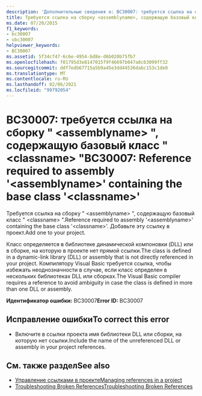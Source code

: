 ```yaml
---
description: 'Дополнительные сведения о: BC30007: требуется ссылка на сборку " <assemblyname> ", содержащую базовый класс<classname>'
title: Требуется ссылка на сборку <assemblyname>, содержащую базовый класс <classname>
ms.date: 07/20/2015
f1_keywords:
- bc30007
- vbc30007
helpviewer_keywords:
- BC30007
ms.assetid: 5f34cf47-6c6e-4954-bd8e-d6b020b75fb7
ms.openlocfilehash: f01795d3e8147015f9f46697b047a8c63099ff32
ms.sourcegitcommit: ddf7edb67715a5b9a45e3dd44536dabc153c1de0
ms.translationtype: MT
ms.contentlocale: ru-RU
ms.lasthandoff: 02/06/2021
ms.locfileid: "99792054"
---
```

# <a name="bc30007-reference-required-to-assembly-assemblyname-containing-the-base-class-classname"></a><span data-ttu-id="9b3ce-103">BC30007: требуется ссылка на сборку " \<assemblyname> ", содержащую базовый класс " \<classname> "</span><span class="sxs-lookup"><span data-stu-id="9b3ce-103">BC30007: Reference required to assembly '\<assemblyname>' containing the base class '\<classname>'</span></span>

<span data-ttu-id="9b3ce-104">Требуется ссылка на сборку " \<assemblyname> ", содержащую базовый класс " \<classname> ".</span><span class="sxs-lookup"><span data-stu-id="9b3ce-104">Reference required to assembly '\<assemblyname>' containing the base class '\<classname>'.</span></span> <span data-ttu-id="9b3ce-105">Добавьте эту ссылку в проект.</span><span class="sxs-lookup"><span data-stu-id="9b3ce-105">Add one to your project.</span></span>

 <span data-ttu-id="9b3ce-106">Класс определяется в библиотеке динамической компоновки (DLL) или в сборке, на которую в проекте нет прямой ссылки.</span><span class="sxs-lookup"><span data-stu-id="9b3ce-106">The class is defined in a dynamic-link library (DLL) or assembly that is not directly referenced in your project.</span></span> <span data-ttu-id="9b3ce-107">Компилятору Visual Basic требуется ссылка, чтобы избежать неоднозначности в случае, если класс определен в нескольких библиотеках DLL или сборках.</span><span class="sxs-lookup"><span data-stu-id="9b3ce-107">The Visual Basic compiler requires a reference to avoid ambiguity in case the class is defined in more than one DLL or assembly.</span></span>

 <span data-ttu-id="9b3ce-108">**Идентификатор ошибки:** BC30007</span><span class="sxs-lookup"><span data-stu-id="9b3ce-108">**Error ID:** BC30007</span></span>

## <a name="to-correct-this-error"></a><span data-ttu-id="9b3ce-109">Исправление ошибки</span><span class="sxs-lookup"><span data-stu-id="9b3ce-109">To correct this error</span></span>

- <span data-ttu-id="9b3ce-110">Включите в ссылки проекта имя библиотеки DLL или сборки, на которую нет ссылки.</span><span class="sxs-lookup"><span data-stu-id="9b3ce-110">Include the name of the unreferenced DLL or assembly in your project references.</span></span>

## <a name="see-also"></a><span data-ttu-id="9b3ce-111">См. также раздел</span><span class="sxs-lookup"><span data-stu-id="9b3ce-111">See also</span></span>

- [<span data-ttu-id="9b3ce-112">Управление ссылками в проекте</span><span class="sxs-lookup"><span data-stu-id="9b3ce-112">Managing references in a project</span></span>](/visualstudio/ide/managing-references-in-a-project)
- [<span data-ttu-id="9b3ce-113">Troubleshooting Broken References</span><span class="sxs-lookup"><span data-stu-id="9b3ce-113">Troubleshooting Broken References</span></span>](/visualstudio/ide/troubleshooting-broken-references)
